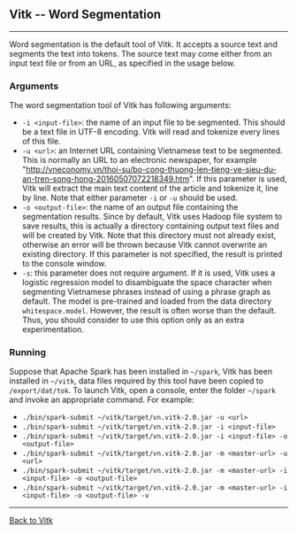 ## Vitk -- Word Segmentation ##
---

Word segmentation is the default tool of Vitk. It accepts a source
text and segments the text into tokens. The source text may come
either from an input text file or from an URL, as specified in the
usage below.

### Arguments ###

The word segmentation tool of Vitk has following arguments:

* `-i <input-file>`: the name of an input file to be segmented. This
   should be a text file in UTF-8 encoding. Vitk will read and
   tokenize every lines of this file.
* `-u <url>`: an Internet URL containing Vietnamese text to be
   segmented. This is normally an URL to an electronic newspaper, for
   example "http://vneconomy.vn/thoi-su/bo-cong-thuong-len-tieng-ve-sieu-du-an-tren-song-hong-20160507072218349.htm".
	 If this parameter is used, Vitk will extract the main text content
   of the article and tokenize it, line by line. Note that either
   parameter `-i` or `-u` should be used.
* `-o <output-file>`: the name of an output file containing the
   segmentation results. Since by default, Vitk uses Hadoop file
   system to save results, this is actually a directory containing
   output text files and will be created by Vitk. Note that this 
   directory must not already exist, otherwise an error will be thrown
   because Vitk cannot overwrite an existing directory. If this
   parameter is not specified, the result is printed to the console window.
* `-s`: this parameter does not require argument. If it is used, Vitk
   uses a logistic regression model to disambiguate the space
   character when segmenting Vietnamese phrases instead of using a
   phrase graph as default. The model is
   pre-trained and loaded from the data directory `whitespace.model`.
   However, the result is often worse than the default. Thus, you should
   consider to use this option only as an extra experimentation.
 
### Running ###

Suppose that Apache Spark has been installed in `~/spark`, Vitk has
been installed in `~/vitk`, data files required by this tool have been
copied to `/export/dat/tok`. To launch Vitk, open a console, enter the
folder `~/spark` and invoke an appropriate command. For example:

*	`./bin/spark-submit ~/vitk/target/vn.vitk-2.0.jar -u <url>` 
* `./bin/spark-submit ~/vitk/target/vn.vitk-2.0.jar -i <input-file>`
* `./bin/spark-submit ~/vitk/target/vn.vitk-2.0.jar -i <input-file> -o
  <output-file>`
* `./bin/spark-submit ~/vitk/target/vn.vitk-2.0.jar -m <master-url> -u
  <url>`
* `./bin/spark-submit ~/vitk/target/vn.vitk-2.0.jar -m <master-url> -i
  <input-file> -o <output-file>` 
* `./bin/spark-submit ~/vitk/target/vn.vitk-2.0.jar -m <master-url> -i
  <input-file> -o <output-file> -v` 

---
[Back to Vitk](https://github.com/phuonglh/vn.vitk)
